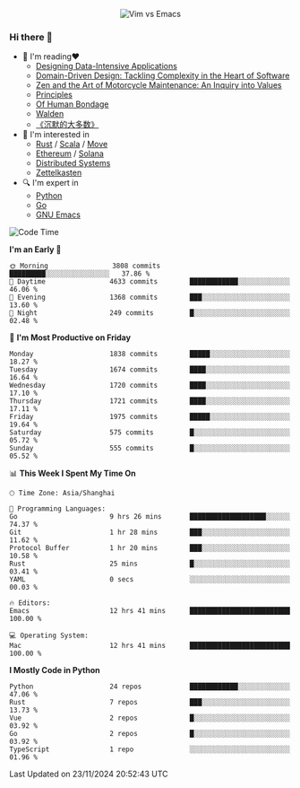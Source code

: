 <p align="center">
    <img src="https://gist.githubusercontent.com/coldnight/e696baffb094e71c96cb302118878eae/raw/40ea5053a6f66cc65f90f437e4173497da225958/banner.gif" alt="Vim vs Emacs" />
</p>

### Hi there 👋

- 📖 I'm reading❤️
    + [Designing Data-Intensive Applications](https://www.oreilly.com/library/view/designing-data-intensive-applications/9781491903063/)
    + [Domain-Driven Design: Tackling Complexity in the Heart of Software](https://www.dddcommunity.org/book/evans_2003/)
    + [Zen and the Art of Motorcycle Maintenance: An Inquiry into Values](https://en.wikipedia.org/wiki/Zen_and_the_Art_of_Motorcycle_Maintenance)
    + [Principles](https://www.principles.com/)
    + [Of Human Bondage](https://en.wikipedia.org/wiki/Of_Human_Bondage)
    + [Walden](https://en.wikipedia.org/wiki/Walden)
    + [《沉默的大多数》](https://en.wikipedia.org/wiki/Silent_majority)
- 🌱 I'm interested in
    + [Rust](https://www.rust-lang.org/) / [Scala](https://www.scala-lang.org/) / [Move](https://github.com/move-language/move/)
    + [Ethereum](https://ethereum.org/en/) / [Solana](https://solana.com/)
	+ [Distributed Systems](https://www.linuxzen.com/notes/topics/20200320174417_%E5%88%86%E5%B8%83%E5%BC%8F/)
	+ [Zettelkasten](https://www.linuxzen.com/notes/notes/20220120080920-slip_box/)
- 🔍 I'm expert in
    + [Python](https://www.python.org/)
    + [Go](https://go.dev/)
    + [GNU Emacs](https://www.gnu.org/software/emacs/)

<!--START_SECTION:waka-->
![Code Time](http://img.shields.io/badge/Code%20Time-3%2C178%20hrs%2053%20mins-blue)

**I'm an Early 🐤** 

```text
🌞 Morning                3808 commits        █████████░░░░░░░░░░░░░░░░   37.86 % 
🌆 Daytime                4633 commits        ████████████░░░░░░░░░░░░░   46.06 % 
🌃 Evening                1368 commits        ███░░░░░░░░░░░░░░░░░░░░░░   13.60 % 
🌙 Night                  249 commits         █░░░░░░░░░░░░░░░░░░░░░░░░   02.48 % 
```
📅 **I'm Most Productive on Friday** 

```text
Monday                   1838 commits        █████░░░░░░░░░░░░░░░░░░░░   18.27 % 
Tuesday                  1674 commits        ████░░░░░░░░░░░░░░░░░░░░░   16.64 % 
Wednesday                1720 commits        ████░░░░░░░░░░░░░░░░░░░░░   17.10 % 
Thursday                 1721 commits        ████░░░░░░░░░░░░░░░░░░░░░   17.11 % 
Friday                   1975 commits        █████░░░░░░░░░░░░░░░░░░░░   19.64 % 
Saturday                 575 commits         █░░░░░░░░░░░░░░░░░░░░░░░░   05.72 % 
Sunday                   555 commits         █░░░░░░░░░░░░░░░░░░░░░░░░   05.52 % 
```


📊 **This Week I Spent My Time On** 

```text
🕑︎ Time Zone: Asia/Shanghai

💬 Programming Languages: 
Go                       9 hrs 26 mins       ███████████████████░░░░░░   74.37 % 
Git                      1 hr 28 mins        ███░░░░░░░░░░░░░░░░░░░░░░   11.62 % 
Protocol Buffer          1 hr 20 mins        ███░░░░░░░░░░░░░░░░░░░░░░   10.58 % 
Rust                     25 mins             █░░░░░░░░░░░░░░░░░░░░░░░░   03.41 % 
YAML                     0 secs              ░░░░░░░░░░░░░░░░░░░░░░░░░   00.03 % 

🔥 Editors: 
Emacs                    12 hrs 41 mins      █████████████████████████   100.00 % 

💻 Operating System: 
Mac                      12 hrs 41 mins      █████████████████████████   100.00 % 
```

**I Mostly Code in Python** 

```text
Python                   24 repos            ████████████░░░░░░░░░░░░░   47.06 % 
Rust                     7 repos             ███░░░░░░░░░░░░░░░░░░░░░░   13.73 % 
Vue                      2 repos             █░░░░░░░░░░░░░░░░░░░░░░░░   03.92 % 
Go                       2 repos             █░░░░░░░░░░░░░░░░░░░░░░░░   03.92 % 
TypeScript               1 repo              ░░░░░░░░░░░░░░░░░░░░░░░░░   01.96 % 
```




 Last Updated on 23/11/2024 20:52:43 UTC
<!--END_SECTION:waka-->
